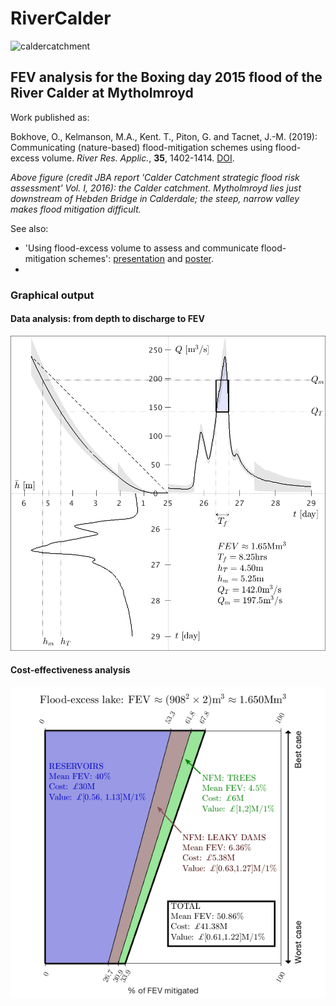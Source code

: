 # RiverCalder

![caldercatchment](figs/calderjba.png)

## FEV analysis for the Boxing day 2015 flood of the River Calder at Mytholmroyd

Work published as: 

Bokhove, O., Kelmanson, M.A., Kent. T., Piton, G. and Tacnet, J.-M. (2019): Communicating (nature-based) flood-mitigation schemes using flood-excess volume. *River Res. Applic.*, **35**, 1402-1414. [DOI](https://doi.org/10.1002/rra.3507).

*Above figure (credit JBA report 'Calder Catchment strategic flood risk assessment' Vol. I, 2016): the Calder catchment. Mytholmroyd lies just downstream of Hebden Bridge in Calderdale; the steep, narrow valley makes flood mitigation difficult.*

See also:
* 'Using flood-excess volume to assess and communicate flood-mitigation schemes': [presentation](http://www1.maths.leeds.ac.uk/~amttk/files/leedskyoto.pdf) and [poster](http://www1.maths.leeds.ac.uk/~amttk/files/INI_sept2018.pdf). 
* 

### Graphical output 

#### Data analysis: from depth to discharge to FEV
![3panel](figs/calder_3panel_err.png)

#### Cost-effectiveness analysis

![floodscheme](figs/calderfloodlakev2.png)
